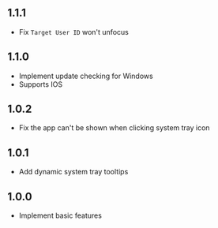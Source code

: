 ## 1.1.1

- Fix `Target User ID` won't unfocus

## 1.1.0

- Implement update checking for Windows
- Supports IOS

## 1.0.2

- Fix the app can't be shown when clicking system tray icon

## 1.0.1

- Add dynamic system tray tooltips

## 1.0.0

- Implement basic features
